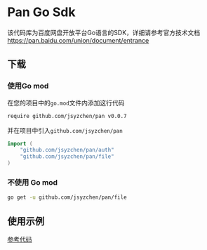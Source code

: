# Pan Go Sdk
该代码库为百度网盘开放平台Go语言的SDK，详细请参考官方技术文档<https://pan.baidu.com/union/document/entrance>

## 下载
### 使用Go mod
在您的项目中的`go.mod`文件内添加这行代码
```bash
require github.com/jsyzchen/pan v0.0.7
```
并在项目中引入`github.com/jsyzchen/pan`
```go
import (
    "github.com/jsyzchen/pan/auth"
    "github.com/jsyzchen/pan/file"
)
```
### 不使用 Go mod
```bash
go get -u github.com/jsyzchen/pan/file
```

## 使用示例
[参考代码](https://github.com/jsyzchen/pan/tree/main/examples)
